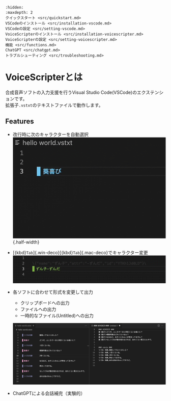 ```{toctree}
:hidden:
:maxdepth: 2
クイックスタート <src/quickstart.md>
VSCodeのインストール <src/installation-vscode.md>
VSCodeの設定 <src/setting-vscode.md>
VoiceScripterのインストール <src/installation-voicescripter.md>
VoiceScripterの設定 <src/setting-voicescripter.md>
機能 <src/functions.md>
ChatGPT <src/chatgpt.md>
トラブルシューティング <src/troubleshooting.md>
```

# VoiceScripterとは
合成音声ソフトの入力支援を行うVisual Studio Code(VSCode)のエクステンションです。  
拡張子`.vstxt`のテキストファイルで動作します。

## Features
- 改行時に次のキャラクターを自動選択  
  ![feature1](../../images/Feature1.gif){.half-width}

- [{kbd}`Tab`]{.win-deco}[{kbd}`Tab`]{.mac-deco}でキャラクター変更  
  ![feature3](images/Feature3.gif)

- 各ソフトに合わせて形式を変更して出力
    - クリップボードへの出力
    - ファイルへの出力
    - 一時的なファイル(Untitled)への出力

  ![feature2](../../images/Feature2.png)

- ChatGPTによる会話補完（実験的）

